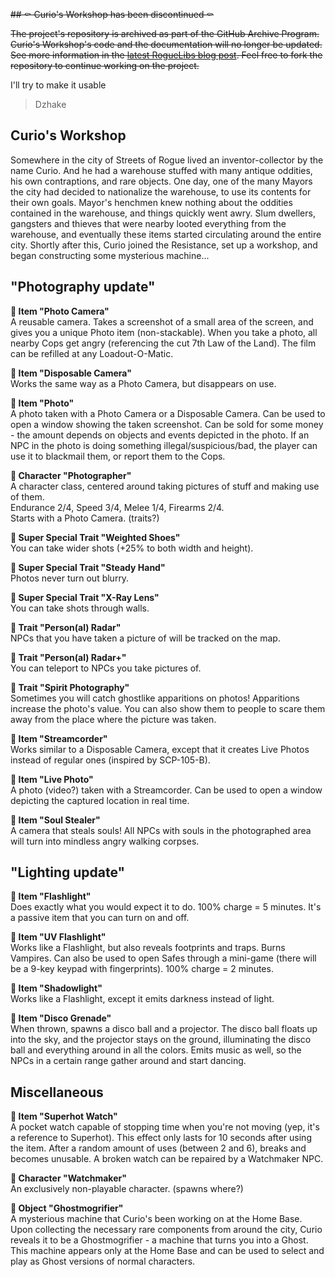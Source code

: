 
~~## ⚰️ Curio's Workshop has been discontinued ⚰️~~

~~The project's repository is archived as part of the GitHub Archive Program. Curio's Workshop's code and the documentation will no longer be updated. See more information in the [latest RogueLibs blog post](https://chasmical.github.io/RogueLibs/blog/2024/02/03/discontinuing-roguelibs). Feel free to fork the repository to continue working on the project.~~

I'll try to make it usable

> Dzhake

## Curio's Workshop
Somewhere in the city of Streets of Rogue lived an inventor-collector by the name Curio. And he had a warehouse stuffed with many antique oddities, his own contraptions, and rare objects. One day, one of the many Mayors the city had decided to nationalize the warehouse, to use its contents for their own goals. Mayor's henchmen knew nothing about the oddities contained in the warehouse, and things quickly went awry. Slum dwellers, gangsters and thieves that were nearby looted everything from the warehouse, and eventually these items started circulating around the entire city. Shortly after this, Curio joined the Resistance, set up a workshop, and began constructing some mysterious machine...

## "Photography update"

**🔷 Item "Photo Camera"**  
A reusable camera. Takes a screenshot of a small area of the screen, and gives you a unique Photo item (non-stackable). When you take a photo, all nearby Cops get angry (referencing the cut 7th Law of the Land). The film can be refilled at any Loadout-O-Matic.

**🔷 Item "Disposable Camera"**  
Works the same way as a Photo Camera, but disappears on use.

**🔷 Item "Photo"**  
A photo taken with a Photo Camera or a Disposable Camera. Can be used to open a window showing the taken screenshot. Can be sold for some money - the amount depends on objects and events depicted in the photo. If an NPC in the photo is doing something illegal/suspicious/bad, the player can use it to blackmail them, or report them to the Cops.

**🔷 Character "Photographer"**  
A character class, centered around taking pictures of stuff and making use of them.  
Endurance 2/4, Speed 3/4, Melee 1/4, Firearms 2/4.  
Starts with a Photo Camera. (traits?)

**🔷 Super Special Trait "Weighted Shoes"**  
You can take wider shots (+25% to both width and height).

**🔷 Super Special Trait "Steady Hand"**  
Photos never turn out blurry.

**🔷 Super Special Trait "X-Ray Lens"**  
You can take shots through walls.

**🔷 Trait "Person(al) Radar"**  
NPCs that you have taken a picture of will be tracked on the map.

**🔷 Trait "Person(al) Radar+"**  
You can teleport to NPCs you take pictures of.

**🔷 Trait "Spirit Photography"**  
Sometimes you will catch ghostlike apparitions on photos! Apparitions increase the photo's value. You can also show them to people to scare them away from the place where the picture was taken.

**🔷 Item "Streamcorder"**  
Works similar to a Disposable Camera, except that it creates Live Photos instead of regular ones (inspired by SCP-105-B).

**🔷 Item "Live Photo"**  
A photo (video?) taken with a Streamcorder. Can be used to open a window depicting the captured location in real time.

**🔷 Item "Soul Stealer"**  
A camera that steals souls! All NPCs with souls in the photographed area will turn into mindless angry walking corpses.

## "Lighting update"

**🔷 Item "Flashlight"**  
Does exactly what you would expect it to do. 100% charge = 5 minutes. It's a passive item that you can turn on and off.

**🔷 Item "UV Flashlight"**  
Works like a Flashlight, but also reveals footprints and traps. Burns Vampires. Can also be used to open Safes through a mini-game (there will be a 9-key keypad with fingerprints). 100% charge = 2 minutes.

**🔷 Item "Shadowlight"**  
Works like a Flashlight, except it emits darkness instead of light.

**🔷 Item "Disco Grenade"**  
When thrown, spawns a disco ball and a projector. The disco ball floats up into the sky, and the projector stays on the ground, illuminating the disco ball and everything around in all the colors. Emits music as well, so the NPCs in a certain range gather around and start dancing.

## Miscellaneous

**🔷 Item "Superhot Watch"**  
A pocket watch capable of stopping time when you're not moving (yep, it's a reference to Superhot). This effect only lasts for 10 seconds after using the item. After a random amount of uses (between 2 and 6), breaks and becomes unusable. A broken watch can be repaired by a Watchmaker NPC.

**🔷 Character "Watchmaker"**  
An exclusively non-playable character. (spawns where?)



**🔷 Object "Ghostmogrifier"**  
A mysterious machine that Curio's been working on at the Home Base. Upon collecting the necessary rare components from around the city, Curio reveals it to be a Ghostmogrifier - a machine that turns you into a Ghost. This machine appears only at the Home Base and can be used to select and play as Ghost versions of normal characters.













